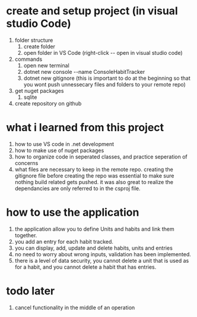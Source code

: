 # create and setup project (in visual studio Code)
1. folder structure
    1. create folder
    2. open folder in VS Code (right-click -- open in visual studio code)
2. commands
    1. open new terminal
    2. dotnet new console --name ConsoleHabitTracker
    3. dotnet new gitignore (this is important to do at the beginning so that you wont push unnessecary files and folders to your remote repo)
3. get nuget packages
    1. sqlite
4. create repository on github

# what i learned from this project
1. how to use VS code in .net development
2. how to make use of nuget packages
3. how to organize code in seperated classes, and practice seperation of concerns
4. what files are necessary to keep in the remote repo. creating the gitignore file before creating the repo was essential to make sure nothing build related gets pushed. it was also great to realize the dependancies are only referred to in the csproj file.

# how to use the application
1. the application allow you to define Units and habits and link them together.
2. you add an entry for each habit tracked.
3. you can display, add, update and delete habits, units and entries
4. no need to worry about wrong inputs, validation has been implemented.
5. there is a level of data security, you cannot delete a unit that is used as for a habit, and you cannot delete a habit that has entries.

# todo later
1. cancel functionality in the middle of an operation